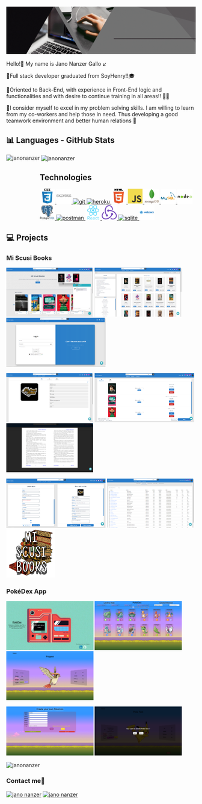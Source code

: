 <!---
https://github.com/JanoNanzer/JanoNanzer/blob/main/Jano.gif
### ![Banner para Linkedin Profesional Negro](https://www.canva.com/design/DAFRUx0lTnU/HfkzwSLMFDdDNskEZnRc3Q/watch?utm_content=DAFRUx0lTnU&utm_campaign=designshare&utm_medium=link&utm_source=publishsharelink)
--->
![Hi, I'm Jano](https://github.com/JanoNanzer/JanoNanzer/blob/main/Jano.gif)

Hello!👋 
My name is Jano Nanzer Gallo ↙

🔸Full stack developer graduated from SoyHenry!!🎓

🔸Oriented to Back-End, with experience in Front-End logic and functionalities and with desire to continue training in all areas!! 👨‍💻 

🔸I consider myself to excel in my problem solving skills. I am willing to learn from my co-workers and help those in need. Thus developing a good teamwork environment and better human relations 💪

## 📊 Languages - GitHub Stats

<p><img height="150em" align="left" src="https://github-readme-stats.vercel.app/api/top-langs?username=janonanzer&show_icons=true&theme=dark&locale=en&layout=compact" alt="janonanzer" /></p>

<p>&nbsp;<img align="center" height="150em" src="https://github-readme-stats.vercel.app/api?username=janonanzer&show_icons=true&theme=dark&locale=en" alt="janonanzer" /></p>


## Technologies

<p align="left"> <a href="https://www.w3schools.com/css/" target="_blank" rel="noreferrer"> <img src="https://raw.githubusercontent.com/devicons/devicon/master/icons/css3/css3-original-wordmark.svg" alt="css3" width="40" height="40"/> </a> <a href="https://expressjs.com" target="_blank" rel="noreferrer"> <img src="https://raw.githubusercontent.com/devicons/devicon/master/icons/express/express-original-wordmark.svg" alt="express" width="40" height="40"/> </a> <a href="https://git-scm.com/" target="_blank" rel="noreferrer"> <img src="https://www.vectorlogo.zone/logos/git-scm/git-scm-icon.svg" alt="git" width="40" height="40"/> </a> <a href="https://heroku.com" target="_blank" rel="noreferrer"> <img src="https://www.vectorlogo.zone/logos/heroku/heroku-icon.svg" alt="heroku" width="40" height="40"/> </a> <a href="https://www.w3.org/html/" target="_blank" rel="noreferrer"> <img src="https://raw.githubusercontent.com/devicons/devicon/master/icons/html5/html5-original-wordmark.svg" alt="html5" width="40" height="40"/> </a> <a href="https://developer.mozilla.org/en-US/docs/Web/JavaScript" target="_blank" rel="noreferrer"> <img src="https://raw.githubusercontent.com/devicons/devicon/master/icons/javascript/javascript-original.svg" alt="javascript" width="40" height="40"/> </a> <a href="https://www.mongodb.com/" target="_blank" rel="noreferrer"> <img src="https://raw.githubusercontent.com/devicons/devicon/master/icons/mongodb/mongodb-original-wordmark.svg" alt="mongodb" width="40" height="40"/> </a> <a href="https://www.mysql.com/" target="_blank" rel="noreferrer"> <img src="https://raw.githubusercontent.com/devicons/devicon/master/icons/mysql/mysql-original-wordmark.svg" alt="mysql" width="40" height="40"/> </a> <a href="https://nodejs.org" target="_blank" rel="noreferrer"> <img src="https://raw.githubusercontent.com/devicons/devicon/master/icons/nodejs/nodejs-original-wordmark.svg" alt="nodejs" width="40" height="40"/> </a> <a href="https://www.postgresql.org" target="_blank" rel="noreferrer"> <img src="https://raw.githubusercontent.com/devicons/devicon/master/icons/postgresql/postgresql-original-wordmark.svg" alt="postgresql" width="40" height="40"/> </a> <a href="https://postman.com" target="_blank" rel="noreferrer"> <img src="https://www.vectorlogo.zone/logos/getpostman/getpostman-icon.svg" alt="postman" width="40" height="40"/> </a> <a href="https://reactjs.org/" target="_blank" rel="noreferrer"> <img src="https://raw.githubusercontent.com/devicons/devicon/master/icons/react/react-original-wordmark.svg" alt="react" width="40" height="40"/> </a> <a href="https://redux.js.org" target="_blank" rel="noreferrer"> <img src="https://raw.githubusercontent.com/devicons/devicon/master/icons/redux/redux-original.svg" alt="redux" width="40" height="40"/> </a> <a href="https://www.sqlite.org/" target="_blank" rel="noreferrer"> <img src="https://www.vectorlogo.zone/logos/sqlite/sqlite-icon.svg" alt="sqlite" width="40" height="40"/> </a> <a href="https://webpack.js.org" target="_blank" rel="noreferrer"> <img src="https://raw.githubusercontent.com/devicons/devicon/d00d0969292a6569d45b06d3f350f463a0107b0d/icons/webpack/webpack-original-wordmark.svg" alt="webpack" width="40" height="40"/> </a> </p>

## 💻 Projects

<h3>Mi Scusi Books</h3>
<p>
  <a href="https://mi-scusi-books.vercel.app/"><img height="130em" src="https://github.com/JanoNanzer/JanoNanzer/blob/main/PF/home.jpeg"></a>
  <a href="https://mi-scusi-books.vercel.app/books"><img height="130em" src="https://github.com/JanoNanzer/JanoNanzer/blob/main/PF/allbooks.png"></a>
  <a href="https://mi-scusi-books.vercel.app/login"><img height="130em" src="https://github.com/JanoNanzer/JanoNanzer/blob/main/PF/login.png"></a>
</p>
<p>
  <a href="https://mi-scusi-books.vercel.app/"><img height="130em" src="https://github.com/JanoNanzer/JanoNanzer/blob/main/PF/profile.png"></a>
  <a href="https://mi-scusi-books.vercel.app/shopping/cart"><img height="130em" src="https://github.com/JanoNanzer/JanoNanzer/blob/main/PF/cart.png"></a>
  <a href="https://mi-scusi-books.vercel.app/"><img height="130em" src="https://github.com/JanoNanzer/JanoNanzer/blob/main/PF/pdfreader.png"></a>
</p>
<p>
  <a href="https://mi-scusi-books.vercel.app/"><img height="130em" src="https://github.com/JanoNanzer/JanoNanzer/blob/main/PF/create.png"></a>
  <a href="https://mi-scusi-books.vercel.app/"><img height="130em" src="https://github.com/JanoNanzer/JanoNanzer/blob/main/PF/dashboard.png"></a>
  <a href="https://mi-scusi-books.vercel.app/"><img height="130em" src="https://github.com/JanoNanzer/JanoNanzer/blob/main/PF/logo3.png"></a>
</p>

<h3>PokéDex App</h3>
<p>
  <a href="https://pi-pokemon-main-client-2ur8.vercel.app/"><img height="130em" src="https://github.com/JanoNanzer/JanoNanzer/blob/main/PI/Screenshot%202022-11-07%20165346.png"></a>
  <a href="https://pi-pokemon-main-client-2ur8.vercel.app/home"><img height="130em" src="https://github.com/JanoNanzer/JanoNanzer/blob/main/PI/Screenshot%202022-11-07%20165405.png"></a>
  <a href="https://pi-pokemon-main-client-2ur8.vercel.app/home/18"><img height="130em" src="https://github.com/JanoNanzer/JanoNanzer/blob/main/PI/Screenshot%202022-11-08%20164425.png"></a>
</p>
<p>
  <a href="https://pi-pokemon-main-client-2ur8.vercel.app/createPokemon"><img height="130em" src="https://github.com/JanoNanzer/JanoNanzer/blob/main/PI/Screenshot%202022-11-08%20164324.png"></a>
  <a href="https://pi-pokemon-main-client-2ur8.vercel.app/home"><img height="130em" src="https://github.com/JanoNanzer/JanoNanzer/blob/main/PI/Screenshot%202022-11-08%20164502.png"></a>
</p>

<p align="left"> <img src="https://komarev.com/ghpvc/?username=janonanzer&label=Profile%20views&color=0e75b6&style=flat" alt="janonanzer" /> </p>

### Contact me💼

<p align="left">
<a href="mailto:janonanzer@gmail.com" target="blank"><img align="center" src="https://upload.wikimedia.org/wikipedia/commons/thumb/7/7e/Gmail_icon_%282020%29.svg/1280px-Gmail_icon_%282020%29.svg.png"  alt="jano nanzer" height="28" width="32" /></a>
<a href="https://www.linkedin.com/in/janonanzer/" target="blank"><img align="center" src="https://raw.githubusercontent.com/rahuldkjain/github-profile-readme-generator/master/src/images/icons/Social/linked-in-alt.svg" alt="jano nanzer" height="30" width="40" margin="10"  /></a>
</p>



<!---
- 👋 Hi, I’m @JanoNanzer
- 👀 I’m interested in ...
- 🌱 I’m currently learning ...
- 💞️ I’m looking to collaborate on ...
- 📫 How to reach me ...


JanoNanzer/JanoNanzer is a ✨ special ✨ repository because its `README.md` (this file) appears on your GitHub profile.
You can click the Preview link to take a look at your changes.
--->
